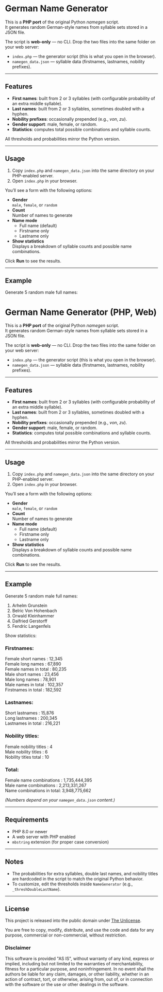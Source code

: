 # German Name Generator

This is a **PHP port** of the original Python *namegen* script.  
It generates random German-style names from syllable sets stored in a JSON file.  

The script is **web-only** — no CLI. Drop the two files into the same folder on your web server:

- `index.php` — the generator script (this is what you open in the browser).
- `namegen_data.json` — syllable data (firstnames, lastnames, nobility prefixes).

---

## Features

- **First names**: built from 2 or 3 syllables (with configurable probability of an extra middle syllable).
- **Last names**: built from 2 or 3 syllables, sometimes doubled with a hyphen.
- **Nobility prefixes**: occasionally prepended (e.g., *von*, *zu*).
- **Gender support**: male, female, or random.
- **Statistics**: computes total possible combinations and syllable counts.

All thresholds and probabilities mirror the Python version.

---

## Usage

1. Copy `index.php` and `namegen_data.json` into the same directory on your PHP-enabled server.
2. Open `index.php` in your browser.

You’ll see a form with the following options:

- **Gender**  
  `male`, `female`, or `random`
- **Count**  
  Number of names to generate
- **Name mode**  
  - Full name (default)  
  - Firstname only  
  - Lastname only
- **Show statistics**  
  Displays a breakdown of syllable counts and possible name combinations.

Click **Run** to see the results.

---

## Example

Generate 5 random male full names:

# German Name Generator (PHP, Web)

This is a **PHP port** of the original Python *namegen* script.  
It generates random German-style names from syllable sets stored in a JSON file.  

The script is **web-only** — no CLI. Drop the two files into the same folder on your web server:

- `index.php` — the generator script (this is what you open in the browser).
- `namegen_data.json` — syllable data (firstnames, lastnames, nobility prefixes).

---

## Features

- **First names**: built from 2 or 3 syllables (with configurable probability of an extra middle syllable).
- **Last names**: built from 2 or 3 syllables, sometimes doubled with a hyphen.
- **Nobility prefixes**: occasionally prepended (e.g., *von*, *zu*).
- **Gender support**: male, female, or random.
- **Statistics**: computes total possible combinations and syllable counts.

All thresholds and probabilities mirror the Python version.

---

## Usage

1. Copy `index.php` and `namegen_data.json` into the same directory on your PHP-enabled server.
2. Open `index.php` in your browser.

You’ll see a form with the following options:

- **Gender**  
  `male`, `female`, or `random`
- **Count**  
  Number of names to generate
- **Name mode**  
  - Full name (default)  
  - Firstname only  
  - Lastname only
- **Show statistics**  
  Displays a breakdown of syllable counts and possible name combinations.

Click **Run** to see the results.

---

## Example

Generate 5 random male full names:

1. Arhelm Grunstein
2. Belric Von Hohenbach
3. Orwald Kleinhammer
4. Dalfried Gerstorff
5. Fendric Langenfels

Show statistics:

### Firstnames:  
Female short names : 12,345  
Female long names : 67,890  
Female names in total : 80,235  
Male short names : 23,456  
Male long names : 78,901  
Male names in total : 102,357  
Firstnames in total : 182,592  

### Lastnames:
Short lastnames : 15,876  
Long lastnames : 200,345  
Lastnames in total : 216,221  

### Nobility titles:
Female nobility titles : 4  
Male nobility titles : 6  
Nobility titles total : 10  

### Total:
Female name combinations : 1,735,444,395  
Male name combinations : 2,213,331,267  
Name combinations in total: 3,948,775,662  


*(Numbers depend on your `namegen_data.json` content.)*

---

## Requirements

- PHP 8.0 or newer
- A web server with PHP enabled
- `mbstring` extension (for proper case conversion)

---

## Notes

- The probabilities for extra syllables, double last names, and nobility titles are hardcoded in the script to match the original Python behavior.
- To customize, edit the thresholds inside `NameGenerator` (e.g., `_threshDoubleLastName`).

---

## License

This project is released into the public domain under [The Unlicense](https://unlicense.org/).

You are free to copy, modify, distribute, and use the code and data for any purpose, commercial or non-commercial, without restriction.  

### Disclaimer
This software is provided "AS IS", without warranty of any kind, express or implied, including but not limited to the warranties of merchantability, fitness for a particular purpose, and noninfringement. In no event shall the authors be liable for any claim, damages, or other liability, whether in an action of contract, tort, or otherwise, arising from, out of, or in connection with the software or the use or other dealings in the software.